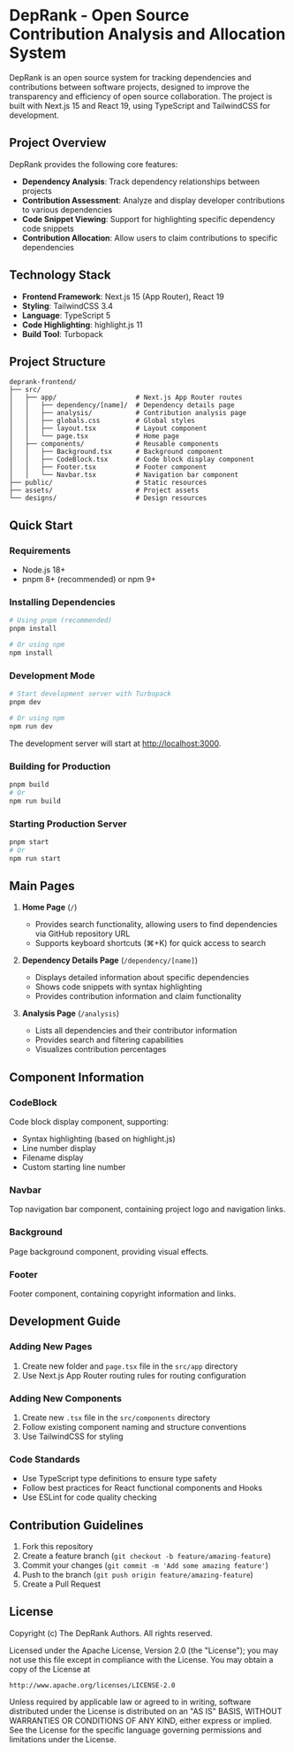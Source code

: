 # DepRank - Open Source Contribution Analysis and Allocation System

DepRank is an open source system for tracking dependencies and contributions between software projects, designed to improve the transparency and efficiency of open source collaboration. The project is built with Next.js 15 and React 19, using TypeScript and TailwindCSS for development.

## Project Overview

DepRank provides the following core features:

- **Dependency Analysis**: Track dependency relationships between projects
- **Contribution Assessment**: Analyze and display developer contributions to various dependencies
- **Code Snippet Viewing**: Support for highlighting specific dependency code snippets
- **Contribution Allocation**: Allow users to claim contributions to specific dependencies

## Technology Stack

- **Frontend Framework**: Next.js 15 (App Router), React 19
- **Styling**: TailwindCSS 3.4
- **Language**: TypeScript 5
- **Code Highlighting**: highlight.js 11
- **Build Tool**: Turbopack

## Project Structure

```
deprank-frontend/
├── src/
│   ├── app/                    # Next.js App Router routes
│   │   ├── dependency/[name]/  # Dependency details page
│   │   ├── analysis/           # Contribution analysis page
│   │   ├── globals.css         # Global styles
│   │   ├── layout.tsx          # Layout component
│   │   └── page.tsx            # Home page
│   ├── components/             # Reusable components
│   │   ├── Background.tsx      # Background component
│   │   ├── CodeBlock.tsx       # Code block display component
│   │   ├── Footer.tsx          # Footer component
│   │   └── Navbar.tsx          # Navigation bar component
├── public/                     # Static resources
├── assets/                     # Project assets
└── designs/                    # Design resources
```

## Quick Start

### Requirements

- Node.js 18+
- pnpm 8+ (recommended) or npm 9+

### Installing Dependencies

```bash
# Using pnpm (recommended)
pnpm install

# Or using npm
npm install
```

### Development Mode

```bash
# Start development server with Turbopack
pnpm dev

# Or using npm
npm run dev
```

The development server will start at [http://localhost:3000](http://localhost:3000).

### Building for Production

```bash
pnpm build
# Or
npm run build
```

### Starting Production Server

```bash
pnpm start
# Or
npm run start
```

## Main Pages

1. **Home Page** (`/`)
   - Provides search functionality, allowing users to find dependencies via GitHub repository URL
   - Supports keyboard shortcuts (⌘+K) for quick access to search

2. **Dependency Details Page** (`/dependency/[name]`)
   - Displays detailed information about specific dependencies
   - Shows code snippets with syntax highlighting
   - Provides contribution information and claim functionality

3. **Analysis Page** (`/analysis`)
   - Lists all dependencies and their contributor information
   - Provides search and filtering capabilities
   - Visualizes contribution percentages

## Component Information

### CodeBlock

Code block display component, supporting:
- Syntax highlighting (based on highlight.js)
- Line number display
- Filename display
- Custom starting line number

### Navbar

Top navigation bar component, containing project logo and navigation links.

### Background

Page background component, providing visual effects.

### Footer

Footer component, containing copyright information and links.

## Development Guide

### Adding New Pages

1. Create new folder and `page.tsx` file in the `src/app` directory
2. Use Next.js App Router routing rules for routing configuration

### Adding New Components

1. Create new `.tsx` file in the `src/components` directory
2. Follow existing component naming and structure conventions
3. Use TailwindCSS for styling

### Code Standards

- Use TypeScript type definitions to ensure type safety
- Follow best practices for React functional components and Hooks
- Use ESLint for code quality checking

## Contribution Guidelines

1. Fork this repository
2. Create a feature branch (`git checkout -b feature/amazing-feature`)
3. Commit your changes (`git commit -m 'Add some amazing feature'`)
4. Push to the branch (`git push origin feature/amazing-feature`)
5. Create a Pull Request

## License

Copyright (c) The DepRank Authors. All rights reserved.

Licensed under the Apache License, Version 2.0 (the "License");
you may not use this file except in compliance with the License.
You may obtain a copy of the License at

    http://www.apache.org/licenses/LICENSE-2.0

Unless required by applicable law or agreed to in writing, software
distributed under the License is distributed on an "AS IS" BASIS,
WITHOUT WARRANTIES OR CONDITIONS OF ANY KIND, either express or implied.
See the License for the specific language governing permissions and
limitations under the License.